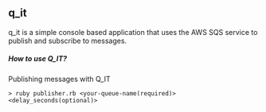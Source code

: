 ## q_it

q_it is a simple console based application that uses the AWS SQS service to publish and subscribe to messages.

##### How to use Q_IT? 
Publishing messages with Q_IT

```
> ruby publisher.rb <your-queue-name(required)> <delay_seconds(optional)>
```

